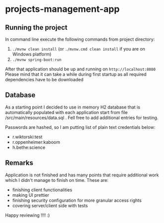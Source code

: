 # projects-management-app


## Running the project

In command line execute the following commands from project directory:

1. `./mvnw clean install` (or `./mvnw.cmd clean install` if you are on Windows platform)
2. `./mvnw spring-boot:run`

After that application should be up and running on `http://localhost:8080`
Please mind that it can take a while during first startup as all required dependencies have to be downloaded

## Database

As a starting point I decided to use in memory H2 database that is automatically populated with each application start
from file /src/main/resources/data.sql . Fell free to add additional entries for testing.

Passwords are hashed, so I am putting list of plain text credentials below:
- r.wiktorski:test
- r.oppenheimer:kaboom
- h.bethe:science


## Remarks

Application is not finished and has many points that require additional work which I didn't manage to finish on time. These are:
- finishing client functionalities
- making UI prettier
- finishing security configuration for more granular access rights
- covering server/client side with tests

Happy reviewing !!!! :)
